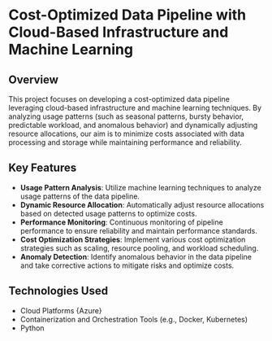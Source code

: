 # Cost-Optimized Data Pipeline with Cloud-Based Infrastructure and Machine Learning 

## Overview

This project focuses on developing a cost-optimized data pipeline leveraging cloud-based infrastructure and machine learning techniques. By analyzing usage patterns (such as seasonal patterns, bursty behavior, predictable workload, and anomalous behavior) and dynamically adjusting resource allocations, our aim is to minimize costs associated with data processing and storage while maintaining performance and reliability.

## Key Features

- **Usage Pattern Analysis**: Utilize machine learning techniques to analyze usage patterns of the data pipeline.
- **Dynamic Resource Allocation**: Automatically adjust resource allocations based on detected usage patterns to optimize costs.
- **Performance Monitoring**: Continuous monitoring of pipeline performance to ensure reliability and maintain performance standards.
- **Cost Optimization Strategies**: Implement various cost optimization strategies such as scaling, resource pooling, and workload scheduling.
- **Anomaly Detection**: Identify anomalous behavior in the data pipeline and take corrective actions to mitigate risks and optimize costs.

## Technologies Used

- Cloud Platforms {Azure}
- Containerization and Orchestration Tools (e.g., Docker, Kubernetes)
- Python 
  


